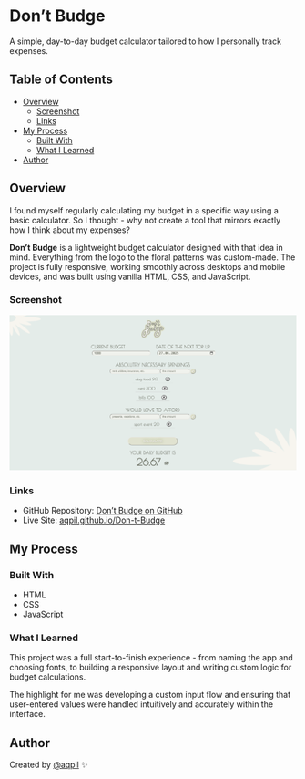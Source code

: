 # Don’t Budge

A simple, day-to-day budget calculator tailored to how I personally track expenses.

## Table of Contents

- [Overview](#overview)
  - [Screenshot](#screenshot)
  - [Links](#links)
- [My Process](#my-process)
  - [Built With](#built-with)
  - [What I Learned](#what-i-learned)
- [Author](#author)

## Overview

I found myself regularly calculating my budget in a specific way using a basic calculator. So I thought - why not create a tool that mirrors exactly how I think about my expenses?

**Don’t Budge** is a lightweight budget calculator designed with that idea in mind. Everything from the logo to the floral patterns was custom-made. The project is fully responsive, working smoothly across desktops and mobile devices, and was built using vanilla HTML, CSS, and JavaScript.

### Screenshot

![Screenshot of Don’t Budge](./images/db-screenshot-filled-desk.png)

### Links

- GitHub Repository: [Don’t Budge on GitHub](https://github.com/aqpil/Don-t-Budge)
- Live Site: [aqpil.github.io/Don-t-Budge](https://aqpil.github.io/Don-t-Budge/)

## My Process

### Built With

- HTML
- CSS
- JavaScript

### What I Learned

This project was a full start-to-finish experience - from naming the app and choosing fonts, to building a responsive layout and writing custom logic for budget calculations.

The highlight for me was developing a custom input flow and ensuring that user-entered values were handled intuitively and accurately within the interface.

## Author

Created by [@aqpil](https://github.com/aqpil) ✨

